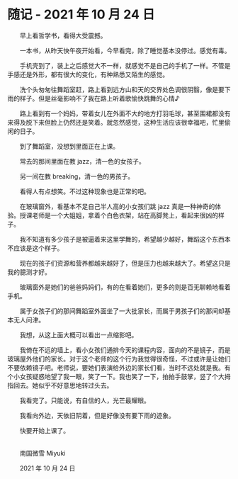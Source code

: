 # 随记 - 2021 年 10 月 24 日

　　早上看哲学书，看得大受震撼。

　　一本书，从昨天快午夜开始看，今早看完，除了睡觉基本没停过。感觉有毒。

　　手机壳到了，装上之后感觉大不一样，就感觉不是自己的手机了一样。不管是手感还是外形，都有很大的变化，有种熟悉又陌生的感觉。

　　洗个头匆匆往舞蹈室赶，路上看到远方山和天的交界处色调很阴翳，像是要下雨的样子。但是丝毫影响不了我在路上听着歌愉快跳舞的心情♪

　　路上看到有一个妈妈，带着女儿在外面不大的地方打羽毛球，甚至围裙都没有来得及脱下来但脸上仍然还是笑着。就忽然感觉，这种生活应该很幸福吧，忙里偷闲的日子。

　　到了舞蹈室，没想到里面正在上课。

　　常去的那间里面在教 jazz，清一色的女孩子。

　　另一间在教 breaking，清一色的男孩子。

　　看得人有点想笑。不过这种现象也是正常的吧。

　　在玻璃窗外，看基本不足自己半人高的小女孩们跳 jazz 真是一种神奇的体验。授课老师是一个大姐姐，拿着个白色衣架，站在高脚凳上，看起来很凶的样子。

　　我不知道有多少孩子是被逼着来这里学舞的，希望越少越好，舞蹈这个东西本不应该是这个样子。

　　现在的孩子们资源和营养都越来越好了，但是压力也越来越大了。希望这只是我的臆测才好。

　　玻璃窗外是她们的爸爸妈妈们，有的在看着她们，更多的则是百无聊赖地看着手机。

　　属于女孩子们的那间舞蹈室外面坐了一大批家长，而属于男孩子们的那间却基本无人问津。

　　我想，从这上面大概可以看出一点缩影吧。

　　我倚在不远的墙上，看小女孩们通排今天的课程内容，面向的不是镜子，而是玻璃屋外他们的家长。对于这个老师的这个行为我觉得很奇怪，不过或许是让她们不要依赖镜子吧。老师说，要她们表演给外边的家长们看，当时不远处就是我。有个小女孩疑惑地望了我一眼，笑了一下。我也笑了一下，拍拍手鼓掌，竖了个大拇指回去。她似乎不好意思地转过头去。

　　我看完了。只能说，有自信的人，光芒最耀眼。

　　我看向外边，天依旧阴着，但是好像没有要下雨的迹象。

　　快要开始上课了。


<br>
　　南国微雪 Miyuki

　　2021 年 10 月 24 日

